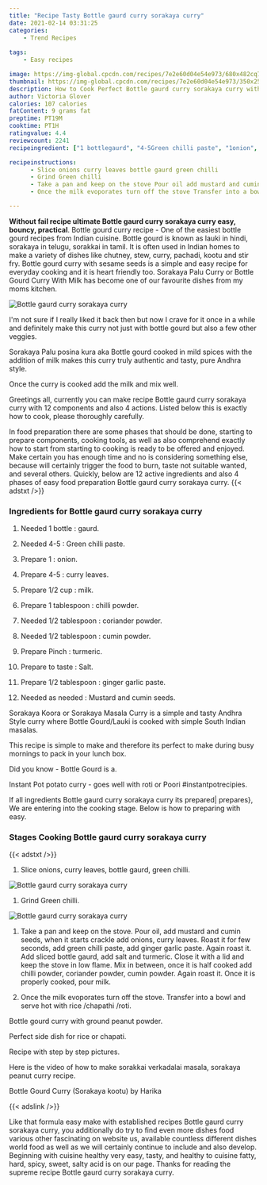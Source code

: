 ```yaml
---
title: "Recipe Tasty Bottle gaurd curry sorakaya curry"
date: 2021-02-14 03:31:25
categories:
    - Trend Recipes
    
tags:
    - Easy recipes

image: https://img-global.cpcdn.com/recipes/7e2e60d04e54e973/680x482cq70/bottle-gaurd-curry-sorakaya-curry-recipe-main-photo.jpg
thumbnail: https://img-global.cpcdn.com/recipes/7e2e60d04e54e973/350x250cq70/bottle-gaurd-curry-sorakaya-curry-recipe-main-photo.jpg
description: How to Cook Perfect Bottle gaurd curry sorakaya curry with 12 ingredients and 4 stages of easy cooking.
author: Victoria Glover
calories: 107 calories
fatContent: 9 grams fat
preptime: PT19M
cooktime: PT1H
ratingvalue: 4.4
reviewcount: 2241
recipeingredient: ["1 bottlegaurd", "4-5Green chilli paste", "1onion", "4-5curry leaves", "1/2 cupmilk", "1 tablespoonchilli powder", "1/2 tablespooncoriander powder", "1/2 tablespooncumin powder", "Pinchturmeric", "to tasteSalt", "1/2 tablespoonginger garlic paste", "as neededMustard and cumin seeds"]

recipeinstructions: 
      - Slice onions curry leaves bottle gaurd green chilli 
      - Grind Green chilli 
      - Take a pan and keep on the stove Pour oil add mustard and cumin seeds when it starts crackle add onions curry leaves Roast it for few seconds add green chilli paste add ginger garlic paste Again roast it Add sliced bottle gaurd add salt and turmeric Close it with a lid and keep the stove in low flame Mix in between once it is half cooked add chilli powder coriander powder cumin powder Again roast it Once it is properly cooked pour milk 
      - Once the milk evoporates turn off the stove Transfer into a bowl and serve hot with rice chapathi roti

---
```




**Without fail recipe ultimate Bottle gaurd curry sorakaya curry easy, bouncy, practical**. Bottle gourd curry recipe - One of the easiest bottle gourd recipes from Indian cuisine. Bottle gourd is known as lauki in hindi, sorakaya in telugu, sorakkai in tamil. It is often used in Indian homes to make a variety of dishes like chutney, stew, curry, pachadi, kootu and stir fry. Bottle gourd curry with sesame seeds is a simple and easy recipe for everyday cooking and it is heart friendly too. Sorakaya Palu Curry or Bottle Gourd Curry With Milk has become one of our favourite dishes from my moms kitchen.


![Bottle gaurd curry sorakaya curry](https://img-global.cpcdn.com/recipes/7e2e60d04e54e973/680x482cq70/bottle-gaurd-curry-sorakaya-curry-recipe-main-photo.jpg "Bottle gaurd curry sorakaya curry")



I&#39;m not sure if I really liked it back then but now I crave for it once in a while and definitely make this curry not just with bottle gourd but also a few other veggies.

Sorakaya Palu posina kura aka Bottle gourd cooked in mild spices with the addition of milk makes this curry truly authentic and tasty, pure Andhra style.

Once the curry is cooked add the milk and mix well.


Greetings all, currently you can make recipe Bottle gaurd curry sorakaya curry with 12 components and also 4 actions. Listed below this is exactly how to cook, please thoroughly carefully.

In food preparation there are some phases that should be done, starting to prepare components, cooking tools, as well as also comprehend exactly how to start from starting to cooking is ready to be offered and enjoyed. Make certain you has enough time and no is considering something else, because will certainly trigger the food to burn, taste not suitable wanted, and several others. Quickly, below are 12 active ingredients and also 4 phases of easy food preparation Bottle gaurd curry sorakaya curry.
{{< adstxt />}}

### Ingredients for Bottle gaurd curry sorakaya curry


1. Needed 1 bottle : gaurd.

1. Needed 4-5 : Green chilli paste.

1. Prepare 1 : onion.

1. Prepare 4-5 : curry leaves.

1. Prepare 1/2 cup : milk.

1. Prepare 1 tablespoon : chilli powder.

1. Needed 1/2 tablespoon : coriander powder.

1. Needed 1/2 tablespoon : cumin powder.

1. Prepare Pinch : turmeric.

1. Prepare to taste : Salt.

1. Prepare 1/2 tablespoon : ginger garlic paste.

1. Needed as needed : Mustard and cumin seeds.


Sorakaya Koora or Sorakaya Masala Curry is a simple and tasty Andhra Style curry where Bottle Gourd/Lauki is cooked with simple South Indian masalas.

This recipe is simple to make and therefore its perfect to make during busy mornings to pack in your lunch box.

Did you know - Bottle Gourd is a.

Instant Pot potato curry - goes well with roti or Poori #instantpotrecipies.


If all ingredients Bottle gaurd curry sorakaya curry its prepared| prepares}, We are entering into the cooking stage. Below is how to preparing with easy.

### Stages Cooking Bottle gaurd curry sorakaya curry

{{< adstxt />}}


1. Slice onions, curry leaves, bottle gaurd, green chilli.



![Bottle gaurd curry sorakaya curry](https://img-global.cpcdn.com/steps/e663a4a350531edf/160x128cq70/bottle-gaurd-curry-sorakaya-curry-recipe-step-1-photo.jpg" "Bottle gaurd curry sorakaya curry")



1. Grind Green chilli.



![Bottle gaurd curry sorakaya curry](https://img-global.cpcdn.com/steps/2c828ece9db1fe75/160x128cq70/bottle-gaurd-curry-sorakaya-curry-recipe-step-2-photo.jpg" "Bottle gaurd curry sorakaya curry")



1. Take a pan and keep on the stove. Pour oil, add mustard and cumin seeds, when it starts crackle add onions, curry leaves. Roast it for few seconds, add green chilli paste, add ginger garlic paste. Again roast it. Add sliced bottle gaurd, add salt and turmeric. Close it with a lid and keep the stove in low flame. Mix in between, once it is half cooked add chilli powder, coriander powder, cumin powder. Again roast it. Once it is properly cooked, pour milk.



1. Once the milk evoporates turn off the stove. Transfer into a bowl and serve hot with rice /chapathi /roti.




Bottle gourd curry with ground peanut powder.

Perfect side dish for rice or chapati.

Recipe with step by step pictures.

Here is the video of how to make sorakkai verkadalai masala, sorakaya peanut curry recipe.

Bottle Gourd Curry (Sorakaya kootu) by Harika


{{< adslink />}}

Like that formula easy make with established recipes Bottle gaurd curry sorakaya curry, you additionally do try to find even more dishes food various other fascinating on website us, available countless different dishes world food as well as we will certainly continue to include and also develop. Beginning with cuisine healthy very easy, tasty, and healthy to cuisine fatty, hard, spicy, sweet, salty acid is on our page. Thanks for reading the supreme recipe Bottle gaurd curry sorakaya curry.
